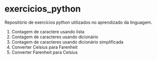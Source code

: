 # exercicios_python
Repositório de exercícios python utilizados no aprendizado da linguagem.

1. Contagem de caractere usando lista
2. Contagem de caracteres usando dicionário
3. Contagem de caracteres usando dicionário simplificada
4. Converter Celsius para Farenheit
5. Converter Farenheit para Celsius